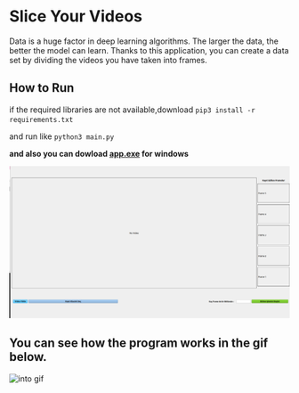 # Slice Your Videos
Data is a huge factor in deep learning algorithms. The larger the data, the better the model can learn. Thanks to this application, you can create a data set by dividing the videos you have taken into frames.



## How to Run
if the required libraries are not available,download `pip3 install -r requirements.txt`

and run like
`python3 main.py`

**and also you can dowload [app.exe](https://drive.google.com/file/d/1rDg5TxijRONEP7po9_pya2dbhiEoJQ3f/view?usp=sharing) for windows**

![Image of Yaktocat](https://github.com/MehmetOKUYAR/VideoSlicing/blob/master/Screenshot%20from%202022-11-24%2013-06-14.png)


## You can see how the program works in the gif below.

![into gif](https://github.com/MehmetOKUYAR/VideoSlicing/blob/master/app.gif)
